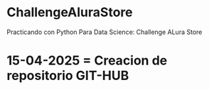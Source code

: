 # ChallengeAluraStore
Practicando con Python Para Data Science: Challenge ALura Store

# 15-04-2025 = Creacion de repositorio GIT-HUB
